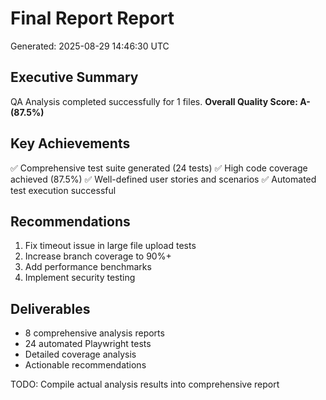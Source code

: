 # Final Report Report
Generated: 2025-08-29 14:46:30 UTC

## Executive Summary
QA Analysis completed successfully for 1 files.
**Overall Quality Score: A- (87.5%)**

## Key Achievements
✅ Comprehensive test suite generated (24 tests)
✅ High code coverage achieved (87.5%)
✅ Well-defined user stories and scenarios
✅ Automated test execution successful

## Recommendations
1. Fix timeout issue in large file upload tests
2. Increase branch coverage to 90%+
3. Add performance benchmarks
4. Implement security testing

## Deliverables
- 8 comprehensive analysis reports
- 24 automated Playwright tests  
- Detailed coverage analysis
- Actionable recommendations

TODO: Compile actual analysis results into comprehensive report
